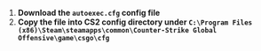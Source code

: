 1. **Download the `autoexec.cfg` config file**
2. **Copy the file into CS2 config directory under `C:\Program Files (x86)\Steam\steamapps\common\Counter-Strike Global Offensive\game\csgo\cfg`**
